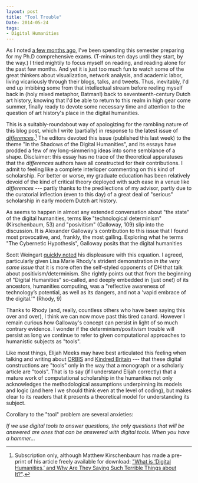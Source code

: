 ```yaml
---
layout: post
title: "Tool Trouble"
Date: 2014-05-24
tags:
- Digital Humanities
---
```


As I noted [a few months ago][hiatus], I've been spending this semester preparing for my Ph.D comprehensive exams.
(T-minus ten days until they start, by the way.)
I tried mightily to focus myself on reading, and reading alone for the past few months.
And yet it is just too much fun to watch some of the great thinkers about visualization, network analysis, and academic labor, living vicariously through their blogs, talks, and tweets.
Thus, inevitably, I'd end up imbibing some from that intellectual stream before reeling myself back in (holy mixed metaphor, Batman!) back to seventeenth-century Dutch art history, knowing that I'd be able to return to this realm in high gear come summer, finally ready to devote some necessary time and attention to the question of art history's place in the digital humanities.

This is a suitably-roundabout way of apologizing for the rambling nature of this blog post, which I write (partially) in response to the latest issue of [*differences*][differences].[^1]
The editors devoted this issue (published this last week) to the theme "In the Shadows of the Digital Humanities", and its essays have prodded a few of my long-simmering ideas into some semblance of a shape.
Disclaimer: this essay has no trace of the theoretical apparatuses that the *differences* authors have all constructed for their contributions.
I admit to feeling like a complete interloper commenting on this kind of scholarship.
For better or worse, my graduate education has been relatively devoid of the kind of critical theory deployed with such ease in a venue like *differences* --- partly thanks to the predilections of my advisor, partly due to the curatorial inflection (even to this day) of a great deal of "serious" scholarship in early modern Dutch art history.

[^1]: Subscription only, although Matthew Kirschenbaum has made a pre-print of his article freely available for download: ["What is ‘Digital Humanities,’ and Why Are They Saying Such Terrible Things about It?"](http://mkirschenbaum.wordpress.com/2014/04/24/new-essay-what-is-digital-humanities-and-why-are-they-saying-such-terrible-things-about-it/).

As seems to happen in almost any extended conversation about "the state" of the digital humanities, terms like "technological determinism" (Kirschenbaum, 53) and "posivitism" (Galloway, 109) slip into the discussion.
It is Alexander Galloway's contribution to this issue that I found most provocative, and, frankly, the most galling.
Exploring what he terms "The Cybernetic Hypothesis", Galloway posits that the digital humanities 

Scott Weingart [quickly noted][scottbot] his displeasure with this equation.
I agreed, particularly given Lisa Marie Rhody's strident demonstration *in the very same issue* that it is more often the self-styled opponents of DH that talk about positivism/determinism.
She rightly points out that from the beginning of "Digital Humanities" so-called, and deeply embedded in (just one!) of its ancestors, humanities computing, was a "reflective awareness of technology’s potential, as well as its dangers, and not a 'vapid embrace of the digital.'" (Rhody, 9)

Thanks to Rhody (and, really, countless others who have been saying this over and over), I think we can now move past this tired canard.
However I remain curious how Galloway's concept can persist in light of so much contrary evidence.
I wonder if the determinism/positivism trouble will persist as long we continue to refer to given computational approaches to humanistic subjects as "tools".

<!-- "Tool" inscribed by entry-level DH enthusiasm machines like THATCamp? (nod to Koh's article on politeness) -->

Like most things, Elijah Meeks may have best articulated this feeling when talking and writing about [ORBIS] and [Kindred Britain] --- that these digital constructions are "tools" only in the way that a monograph or a scholarly article are "tools".
That is to say (if I understand Elijah correctly) that a mature work of computational scholarship in the humanities not only acknowledges the methodological assumptions underpinning its models and logic (and here I we should think even at the level of coding), but makes clear to its readers that it presents a theoretical model for understanding its subject.

Corollary to the "tool" problem are several anxieties:

*If we use digital tools to answer questions, the only questions that will be answered are ones that can be answered with digital tools. When you have a hammer...*






[Kindred Britain]: http://kindred.stanford.edu/#/story/full/none/none///centrality

[ORBIS]: http://orbis.stanford.edu/#understanding

[hiatus]: /2014/01/10/comprehensive-hiatus.html

[differences]: http://differences.dukejournals.org/content/25/1.toc

[scottbot]: https://twitter.com/scott_bot/status/459711637381844992
